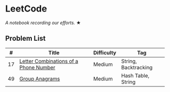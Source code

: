 # LeetCode

_A notebook recording our efforts._ &#9733;

## Problem List

|  #  |   Title  | Difficulty | Tag       
|-----|----------|------------|----
|17|[Letter Combinations of a Phone Number](https://github.com/garyzccisme/leetcode/tree/master/solutions/17.Letter_Combinations_of_a_Phone_Number)| Medium | String, Backtracking
|49|[Group Anagrams](https://github.com/garyzccisme/leetcode/tree/master/solutions/49.Group_Anagrams)| Medium | Hash Table, String
